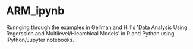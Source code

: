 # ARM_ipynb
Runnging through the examples in Gellman and Hill's 'Data Analysis Using Regerssion and Multilevel/Hiearchical Models' in R and Python using IPython/Jupyter notebooks.
